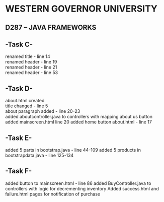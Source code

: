 # WESTERN GOVERNOR UNIVERSITY 
## D287 – JAVA FRAMEWORKS

## -Task C-
renamed title - line 14\
renamed header - line 19\
renamed header - line 21\
renamed header - line 53

## -Task D-
about.html created\
title changed - line 5\
about paragraph added - line 20-23\
added aboutcontroller.java to controllers with mapping
about us button added mainscreen.html line 20
added home button about.html - line 17

## -Task E-
added 5 parts in bootstrap.java - line 44-109
added 5 products in bootstrapdata.java - line 125-134

## -Task F-
added button to mainscreen.html - line 86
added BuyController.java to controllers with logic for decrementing inventory
Added success.html and failure.html pages for notification of purchase
